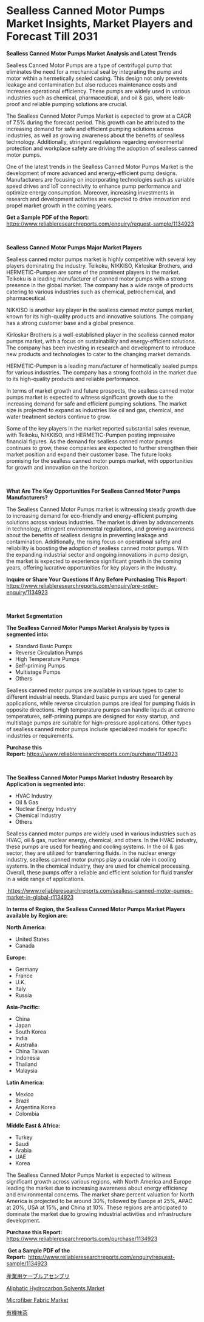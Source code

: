 <p><h1>Sealless Canned Motor Pumps Market Insights, Market Players and Forecast Till 2031</h1></p><p><strong>Sealless Canned Motor Pumps Market Analysis and Latest Trends</strong></p>
<p><p>Sealless Canned Motor Pumps are a type of centrifugal pump that eliminates the need for a mechanical seal by integrating the pump and motor within a hermetically sealed casing. This design not only prevents leakage and contamination but also reduces maintenance costs and increases operational efficiency. These pumps are widely used in various industries such as chemical, pharmaceutical, and oil & gas, where leak-proof and reliable pumping solutions are crucial.</p><p>The Sealless Canned Motor Pumps Market is expected to grow at a CAGR of 7.5% during the forecast period. This growth can be attributed to the increasing demand for safe and efficient pumping solutions across industries, as well as growing awareness about the benefits of sealless technology. Additionally, stringent regulations regarding environmental protection and workplace safety are driving the adoption of sealless canned motor pumps.</p><p>One of the latest trends in the Sealless Canned Motor Pumps Market is the development of more advanced and energy-efficient pump designs. Manufacturers are focusing on incorporating technologies such as variable speed drives and IoT connectivity to enhance pump performance and optimize energy consumption. Moreover, increasing investments in research and development activities are expected to drive innovation and propel market growth in the coming years.</p></p>
<p><strong>Get a Sample PDF of the Report:&nbsp;</strong> <a href="https://www.reliableresearchreports.com/enquiry/request-sample/1134923">https://www.reliableresearchreports.com/enquiry/request-sample/1134923</a></p>
<p>&nbsp;</p>
<p><strong>Sealless Canned Motor Pumps Major Market Players</strong></p>
<p><p>Sealless canned motor pumps market is highly competitive with several key players dominating the industry. Teikoku, NIKKISO, Kirloskar Brothers, and HERMETIC-Pumpen are some of the prominent players in the market. Teikoku is a leading manufacturer of canned motor pumps with a strong presence in the global market. The company has a wide range of products catering to various industries such as chemical, petrochemical, and pharmaceutical.</p><p>NIKKISO is another key player in the sealless canned motor pumps market, known for its high-quality products and innovative solutions. The company has a strong customer base and a global presence.</p><p>Kirloskar Brothers is a well-established player in the sealless canned motor pumps market, with a focus on sustainability and energy-efficient solutions. The company has been investing in research and development to introduce new products and technologies to cater to the changing market demands.</p><p>HERMETIC-Pumpen is a leading manufacturer of hermetically sealed pumps for various industries. The company has a strong foothold in the market due to its high-quality products and reliable performance.</p><p>In terms of market growth and future prospects, the sealless canned motor pumps market is expected to witness significant growth due to the increasing demand for safe and efficient pumping solutions. The market size is projected to expand as industries like oil and gas, chemical, and water treatment sectors continue to grow.</p><p>Some of the key players in the market reported substantial sales revenue, with Teikoku, NIKKISO, and HERMETIC-Pumpen posting impressive financial figures. As the demand for sealless canned motor pumps continues to grow, these companies are expected to further strengthen their market position and expand their customer base. The future looks promising for the sealless canned motor pumps market, with opportunities for growth and innovation on the horizon.</p></p>
<p>&nbsp;</p>
<p><strong>What Are The Key Opportunities For Sealless Canned Motor Pumps Manufacturers?</strong></p>
<p><p>The Sealless Canned Motor Pumps market is witnessing steady growth due to increasing demand for eco-friendly and energy-efficient pumping solutions across various industries. The market is driven by advancements in technology, stringent environmental regulations, and growing awareness about the benefits of sealless designs in preventing leakage and contamination. Additionally, the rising focus on operational safety and reliability is boosting the adoption of sealless canned motor pumps. With the expanding industrial sector and ongoing innovations in pump design, the market is expected to experience significant growth in the coming years, offering lucrative opportunities for key players in the industry.</p></p>
<p><strong>Inquire or Share Your Questions If Any Before Purchasing This Report:</strong> <a href="https://www.reliableresearchreports.com/enquiry/pre-order-enquiry/1134923">https://www.reliableresearchreports.com/enquiry/pre-order-enquiry/1134923</a></p>
<p>&nbsp;</p>
<p><strong>Market Segmentation</strong></p>
<p><strong>The Sealless Canned Motor Pumps Market Analysis by types is segmented into:</strong></p>
<p><ul><li>Standard Basic Pumps</li><li>Reverse Circulation Pumps</li><li>High Temperature Pumps</li><li>Self-priming Pumps</li><li>Multistage Pumps</li><li>Others</li></ul></p>
<p><p>Sealless canned motor pumps are available in various types to cater to different industrial needs. Standard basic pumps are used for general applications, while reverse circulation pumps are ideal for pumping fluids in opposite directions. High temperature pumps can handle liquids at extreme temperatures, self-priming pumps are designed for easy startup, and multistage pumps are suitable for high-pressure applications. Other types of sealless canned motor pumps include specialized models for specific industries or requirements.</p></p>
<p><strong>Purchase this Report:&nbsp;</strong><a href="https://www.reliableresearchreports.com/purchase/1134923">https://www.reliableresearchreports.com/purchase/1134923</a></p>
<p>&nbsp;</p>
<p><strong>The Sealless Canned Motor Pumps Market Industry Research by Application is segmented into:</strong></p>
<p><ul><li>HVAC Industry</li><li>Oil & Gas</li><li>Nuclear Energy Industry</li><li>Chemical Industry</li><li>Others</li></ul></p>
<p><p>Sealless canned motor pumps are widely used in various industries such as HVAC, oil & gas, nuclear energy, chemical, and others. In the HVAC industry, these pumps are used for heating and cooling systems. In the oil & gas sector, they are utilized for transferring fluids. In the nuclear energy industry, sealless canned motor pumps play a crucial role in cooling systems. In the chemical industry, they are used for chemical processing. Overall, these pumps offer a reliable and efficient solution for fluid transfer in a wide range of applications.</p></p>
<p><a href="https://www.reliableresearchreports.com/sealless-canned-motor-pumps-market-in-global-r1134923">&nbsp;https://www.reliableresearchreports.com/sealless-canned-motor-pumps-market-in-global-r1134923</a></p>
<p><strong>In terms of Region, the Sealless Canned Motor Pumps Market Players available by Region are:</strong></p>
<p>
    <p> <strong> North America: </strong>
        <ul>
            <li>United States</li>
            <li>Canada</li>
        </ul>
        </p> 
    <p> <strong> Europe: </strong>
        <ul>
            <li>Germany</li>
            <li>France</li>
            <li>U.K.</li>
            <li>Italy</li>
            <li>Russia</li>
        </ul>
        </p> 
    <p> <strong> Asia-Pacific: </strong>
        <ul>
            <li>China</li>
            <li>Japan</li>
            <li>South Korea</li>
            <li>India</li>
            <li>Australia</li>
            <li>China Taiwan</li>
            <li>Indonesia</li>
            <li>Thailand</li>
            <li>Malaysia</li>
        </ul>
        </p> 
    <p> <strong> Latin America: </strong>
        <ul>
            <li>Mexico</li>
            <li>Brazil</li>
            <li>Argentina Korea</li>
            <li>Colombia</li>
        </ul>
        </p> 
    <p> <strong> Middle East & Africa: </strong>
        <ul>
            <li>Turkey</li>
            <li>Saudi</li>
            <li>Arabia</li>
            <li>UAE</li>
            <li>Korea</li>
        </ul>
    </p>
    </p>
<p><p>The Sealless Canned Motor Pumps Market is expected to witness significant growth across various regions, with North America and Europe leading the market due to increasing awareness about energy efficiency and environmental concerns. The market share percent valuation for North America is projected to be around 30%, followed by Europe at 25%, APAC at 20%, USA at 15%, and China at 10%. These regions are anticipated to dominate the market due to growing industrial activities and infrastructure development.</p></p>
<p><strong>Purchase this Report: </strong><a href="https://www.reliableresearchreports.com/purchase/1134923">https://www.reliableresearchreports.com/purchase/1134923</a></p>
<p>&nbsp;<strong>Get a Sample PDF of the Report:&nbsp;&nbsp;</strong><a href="https://www.reliableresearchreports.com/enquiry/request-sample/1134923">https://www.reliableresearchreports.com/enquiry/request-sample/1134923</a></p>
<p><strong></strong></p>
<p><p><a href="https://medium.com/@terrelliemann565620/%E7%94%A3%E6%A5%AD%E7%94%A8%E3%82%B1%E3%83%BC%E3%83%96%E3%83%AB%E3%82%A2%E3%82%BB%E3%83%B3%E3%83%96%E3%83%AA%E5%B8%82%E5%A0%B4%E3%81%AE%E3%82%A4%E3%83%B3%E3%82%B5%E3%82%A4%E3%83%88-%E5%B8%82%E5%A0%B4%E5%8B%95%E5%90%91-%E6%88%90%E9%95%B7-2024%E5%B9%B4%E3%81%8B%E3%82%892031%E5%B9%B4%E3%81%BE%E3%81%A7%E3%81%AE%E4%BA%88%E6%B8%AC-009574c02c78">産業用ケーブルアセンブリ</a></p><p><a href="https://www.linkedin.com/pulse/aliphatic-hydrocarbon-solvents-market-size-growing-forecasted-ayxne?trackingId=gzHIbpDQ%2B2v%2B9EB2HtkTLA%3D%3D">Aliphatic Hydrocarbon Solvents Market</a></p><p><a href="https://www.linkedin.com/pulse/global-microfiber-fabric-market-types-applications-major-d5hle?trackingId=6Hl1kg5eMf6iTPnzWn3HMA%3D%3D">Microfiber Fabric Market</a></p><p><a href="https://medium.com/@a.d.michael1/%E3%82%AA%E3%83%BC%E3%82%AC%E3%83%8B%E3%83%83%E3%82%AF%E6%8A%B9%E8%8C%B6%E5%B8%82%E5%A0%B4%E5%88%86%E6%9E%90-%E3%81%9D%E3%81%AEcagr-%E5%B8%82%E5%A0%B4%E3%82%BB%E3%82%B0%E3%83%A1%E3%83%B3%E3%83%86%E3%83%BC%E3%82%B7%E3%83%A7%E3%83%B3-%E3%81%8A%E3%82%88%E3%81%B3%E4%B8%96%E7%95%8C%E7%9A%84%E3%81%AA%E6%A5%AD%E7%95%8C%E6%A6%82%E8%A6%81-010b90f47ea6">有機抹茶</a></p></p>